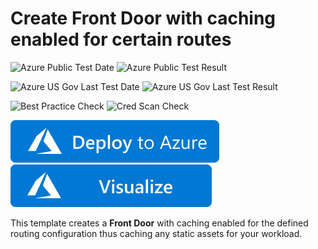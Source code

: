 # Create Front Door with caching enabled for certain routes

![Azure Public Test Date](https://azurequickstartsservice.blob.core.windows.net/badges/201-front-door-create-caching/PublicLastTestDate.svg)
![Azure Public Test Result](https://azurequickstartsservice.blob.core.windows.net/badges/201-front-door-create-caching/PublicDeployment.svg)

![Azure US Gov Last Test Date](https://azurequickstartsservice.blob.core.windows.net/badges/201-front-door-create-caching/FairfaxLastTestDate.svg)
![Azure US Gov Last Test Result](https://azurequickstartsservice.blob.core.windows.net/badges/201-front-door-create-caching/FairfaxDeployment.svg)

![Best Practice Check](https://azurequickstartsservice.blob.core.windows.net/badges/201-front-door-create-caching/BestPracticeResult.svg)
![Cred Scan Check](https://azurequickstartsservice.blob.core.windows.net/badges/201-front-door-create-caching/CredScanResult.svg)

[![Deploy To Azure](https://raw.githubusercontent.com/Azure/azure-quickstart-templates/master/1-CONTRIBUTION-GUIDE/images/deploytoazure.svg?sanitize=true)]("https://portal.azure.com/#create/Microsoft.Template/uri/https%3A%2F%2Fraw.githubusercontent.com%2FAzure%2Fazure-quickstart-templates%2Fmaster%2F201-front-door-create-caching%2Fazuredeploy.json")
[![Visualize](https://raw.githubusercontent.com/Azure/azure-quickstart-templates/master/1-CONTRIBUTION-GUIDE/images/visualizebutton.svg?sanitize=true)]("http://armviz.io/#/?load=https%3A%2F%2Fraw.githubusercontent.com%2FAzure%2Fazure-quickstart-templates%2Fmaster%2F201-front-door-create-caching%2Fazuredeploy.json")

This template creates a **Front Door** with caching enabled for the defined
routing configuration thus caching any static assets for your workload.
